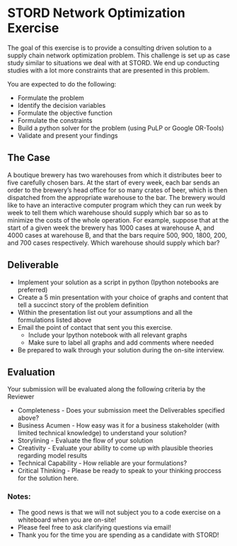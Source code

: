 # STORD Network Optimization Exercise
The goal of this exercise is to provide a consulting driven solution to a supply chain network optimization problem. This challenge is set up as case study similar to situations we deal with at STORD. We end up conducting studies with a lot more constraints that are presented in this problem. 

You are expected to do the following: 
* Formulate the problem 
* Identify the decision variables
* Formulate the objective function
* Formulate the constraints 
* Build a python solver for the problem (using PuLP or Google OR-Tools) 
* Validate and present your findings 

## The Case 
A boutique brewery has two warehouses from which it distributes beer to five carefully chosen bars. At the start of every week, each bar sends an order to the brewery’s head office for so many crates of beer, which is then dispatched from the appropriate warehouse to the bar. The brewery would like to have an interactive computer program which they can run week by week to tell them which warehouse should supply which bar so as to minimize the costs of the whole operation. For example, suppose that at the start of a given week the brewery has 1000 cases at warehouse A, and 4000 cases at warehouse B, and that the bars require 500, 900, 1800, 200, and 700 cases respectively. Which warehouse should supply which bar?

## Deliverable

- Implement your solution as a script in python (Ipython notebooks are preferred) 
- Create a 5 min presentation with your choice of graphs and content that tell a succinct story of the problem definition
- Within the presentation list out your assumptions and all the formulations listed above 
- Email the point of contact that sent you this exercise. 
  * Include your Ipython notebook with all relevant graphs
  * Make sure to label all graphs and add comments where needed
- Be prepared to walk through your solution during the on-site interview. 

## Evaluation
Your submission will be evaluated along the following criteria by the Reviewer
- Completeness - Does your submission meet the Deliverables specified above?
- Business Acumen - How easy was it for a business stakeholder (with limited technical knowledge) to understand your solution?
- Storylining - Evaluate the flow of your solution
- Creativity - Evaluate your ability to come up with plausible theories regarding model results  
- Technical Capability - How reliable are your formulations?
- Critical Thinking - Please be ready to speak to your thinking proccess for the solution here. 

### Notes:   
- The good news is that we will not subject you to a code exercise on a whiteboard when you are on-site!
- Please feel free to ask clarifying questions via email!  
- Thank you for the time you are spending as a candidate with STORD!
